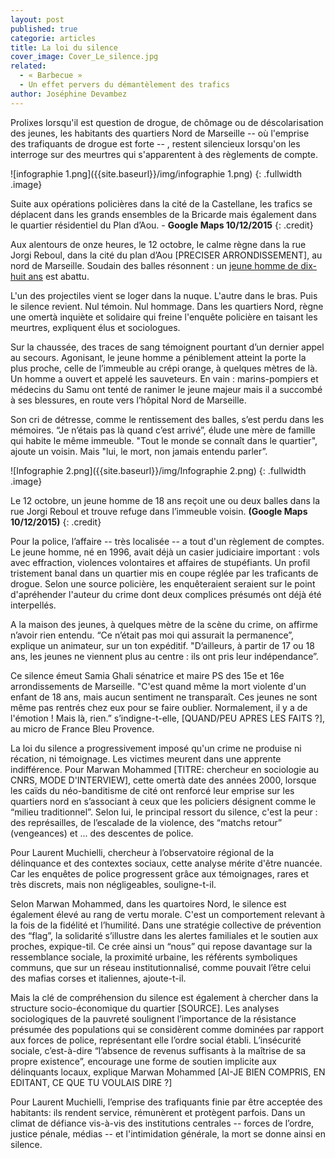 ```yaml
---
layout: post
published: true
categorie: articles
title: La loi du silence
cover_image: Cover_Le_silence.jpg
related: 
  - « Barbecue »
  - Un effet pervers du démantèlement des trafics
author: Joséphine Devambez
---
```






Prolixes lorsqu'il est question de drogue, de chômage ou de déscolarisation des jeunes, les habitants des quartiers Nord de Marseille -- où l'emprise des trafiquants de drogue est forte -- , restent silencieux lorsqu'on les interroge sur des meurtres qui s'apparentent à des règlements de compte. 

![infographie 1.png]({{site.baseurl}}/img/infographie 1.png)
{: .fullwidth .image}

Suite aux opérations policières dans la cité de la Castellane, les trafics se déplacent dans les grands ensembles de la Bricarde mais également dans le quartier résidentiel du Plan d’Aou. - **Google Maps 10/12/2015**
{: .credit}

Aux alentours de onze heures, le 12 octobre, le calme règne dans la rue Jorgi Reboul, dans la cité du plan d’Aou [PRECISER ARRONDISSEMENT], au nord de Marseille. Soudain des balles résonnent : un  [jeune homme de dix-huit ans](http://reglementsdecomptes.github.io/2015/12/11/PLANDAOU.html) est abattu. 

L'un des projectiles vient se loger dans la nuque. L'autre dans le bras. Puis le silence revient. Nul témoin. Nul hommage. Dans les quartiers Nord, règne une omertà inquiète et solidaire qui freine l'enquête policière en taisant les meurtres, expliquent élus et sociologues.

Sur la chaussée, des traces de sang témoignent pourtant d’un dernier appel au secours. Agonisant, le jeune homme a péniblement atteint la porte la plus proche, celle de l’immeuble au crépi orange, à quelques mètres de là. Un homme a ouvert et appelé les sauveteurs. En vain : marins-pompiers et médecins du Samu ont tenté de ranimer le jeune majeur mais il a succombé à ses blessures, en route vers l’hôpital Nord de Marseille. 

Son cri de détresse, comme le rentissement des balles, s’est perdu dans les mémoires. “Je n’étais pas là quand c’est arrivé”, élude une mère de famille qui habite le même immeuble. "Tout le monde se connaît dans le quartier", ajoute un voisin. Mais "lui, le mort, non jamais entendu parler”. 
 
![Infographie 2.png]({{site.baseurl}}/img/Infographie 2.png)
{: .fullwidth .image}

Le 12 octobre, un jeune homme de 18 ans reçoit une ou deux balles dans la rue Jorgi Reboul et trouve refuge dans l’immeuble voisin. **(Google Maps 10/12/2015)**
{: .credit}

Pour la police, l’affaire -- très localisée -- a tout d'un règlement de comptes. Le jeune homme, né en 1996, avait déjà un casier judiciaire important : vols avec effraction, violences volontaires et affaires de stupéfiants. Un profil tristement banal dans un quartier mis en coupe réglée par les traficants de drogue. Selon une source policière, les enquêteraient seraient sur le point d'apréhender l'auteur du crime dont deux complices présumés ont déjà été interpellés. 

A la maison des jeunes, à quelques mètre de la scène du crime, on affirme n’avoir rien entendu. “Ce n’était pas moi qui assurait la permanence”, explique un animateur, sur un ton expéditif. "D’ailleurs, à partir de 17 ou 18 ans, les jeunes ne viennent plus au centre : ils ont pris leur indépendance”. 

Ce silence émeut Samia Ghali sénatrice et maire PS des 15e et 16e arrondissements de Marseille. "C'est quand même la mort violente d'un enfant de 18 ans, mais aucun sentiment ne transparaît. Ces jeunes ne sont même pas rentrés chez eux pour se faire oublier.  Normalement, il y a de l'émotion ! Mais là, rien.” s’indigne-t-elle, [QUAND/PEU APRES LES FAITS ?], au micro de France Bleu Provence. 

La loi du silence a progressivement imposé qu'un crime ne produise ni récation, ni témoignage. Les victimes meurent dans une apprente indifférence. Pour Marwan Mohammed [TITRE: chercheur en sociologie au CNRS, MODE D'INTERVIEW], cette omertà date des années 2000, lorsque les caïds du néo-banditisme de cité ont renforcé leur emprise sur les quartiers nord en s’associant à ceux que les policiers désignent comme le “milieu traditionnel”. Selon lui, le principal ressort du silence, c'est la peur : des représailles, de l’escalade de la violence, des “matchs retour” (vengeances) et ... des descentes de police. 

Pour Laurent Muchielli, chercheur à l’observatoire régional de la délinquance et des contextes sociaux, cette analyse mérite d'être nuancée. Car les enquêtes de police progressent grâce aux témoignages, rares et très discrets, mais non négligeables, souligne-t-il. 

Selon Marwan Mohammed, dans les quartoires Nord, le silence est également élevé au rang de vertu morale. C'est un comportement relevant à la fois de la fidélité et l’humilité. Dans une stratégie collective de prévention des “flag”, la solidarité s’illustre dans les alertes familiales et le soutien aux proches, expique-til. Ce crée ainsi un “nous” qui repose davantage sur la ressemblance sociale, la proximité urbaine, les référents symboliques communs, que sur un réseau institutionnalisé, comme pouvait l’être celui des mafias corses et italiennes, ajoute-t-il. 

Mais la clé de compréhension du silence est également à chercher dans la structure socio-économique du quartier [SOURCE]. Les analyses sociologiques de la pauvreté soulignent l’importance de la résistance présumée des populations qui se considèrent comme dominées par rapport aux forces de police, représentant elle l’ordre social établi. L’insécurité sociale, c’est-à-dire “l’absence de revenus suffisants à la maîtrise de sa propre existence”, encourage une forme de soutien implicite aux délinquants locaux, explique Marwan Mohammed [AI-JE BIEN COMPRIS, EN EDITANT,  CE QUE TU VOULAIS DIRE ?]

Pour Laurent Muchielli, l’emprise des trafiquants finie par être acceptée des habitants: ils rendent service, rémunèrent et protègent parfois. Dans un climat de défiance vis-à-vis des institutions centrales -- forces de l’ordre, justice pénale, médias -- et l'intimidation générale, la mort se donne ainsi en silence.
